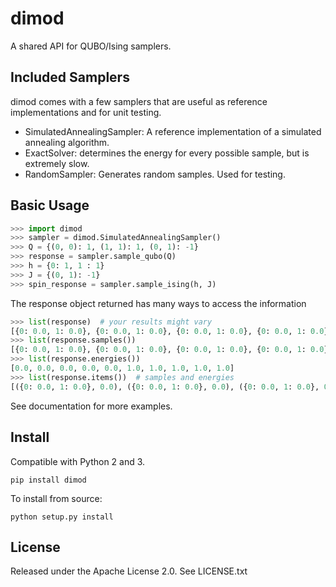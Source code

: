 # dimod

A shared API for QUBO/Ising samplers.

## Included Samplers

dimod comes with a few samplers that are useful as reference implementations and for unit testing.

* SimulatedAnnealingSampler: A reference implementation of a simulated annealing algorithm.
* ExactSolver: determines the energy for every possible sample, but is extremely slow.
* RandomSampler: Generates random samples. Used for testing.

## Basic Usage

```python
>>> import dimod
>>> sampler = dimod.SimulatedAnnealingSampler()
>>> Q = {(0, 0): 1, (1, 1): 1, (0, 1): -1}
>>> response = sampler.sample_qubo(Q)
>>> h = {0: 1, 1 : 1}
>>> J = {(0, 1): -1}
>>> spin_response = sampler.sample_ising(h, J)
```

The response object returned has many ways to access the information

```python
>>> list(response)  # your results might vary
[{0: 0.0, 1: 0.0}, {0: 0.0, 1: 0.0}, {0: 0.0, 1: 0.0}, {0: 0.0, 1: 0.0}, {0: 0.0, 1: 0.0}, {0: 1.0, 1: 0.0}, {0: 1.0, 1: 0.0}, {0: 0.0, 1: 1.0}, {0: 0.0, 1: 1.0}, {0: 1.0, 1: 1.0}]
>>> list(response.samples())
[{0: 0.0, 1: 0.0}, {0: 0.0, 1: 0.0}, {0: 0.0, 1: 0.0}, {0: 0.0, 1: 0.0}, {0: 0.0, 1: 0.0}, {0: 1.0, 1: 0.0}, {0: 1.0, 1: 0.0}, {0: 0.0, 1: 1.0}, {0: 0.0, 1: 1.0}, {0: 1.0, 1: 1.0}]
>>> list(response.energies())
[0.0, 0.0, 0.0, 0.0, 0.0, 1.0, 1.0, 1.0, 1.0, 1.0]
>>> list(response.items())  # samples and energies
[({0: 0.0, 1: 0.0}, 0.0), ({0: 0.0, 1: 0.0}, 0.0), ({0: 0.0, 1: 0.0}, 0.0), ({0: 0.0, 1: 0.0}, 0.0), ({0: 0.0, 1: 0.0}, 0.0), ({0: 1.0, 1: 0.0}, 1.0), ({0: 1.0, 1: 0.0}, 1.0), ({0: 0.0, 1: 1.0}, 1.0), ({0: 0.0, 1: 1.0}, 1.0), ({0: 1.0, 1: 1.0}, 1.0)]
```

See documentation for more examples.

## Install

Compatible with Python 2 and 3.

`pip install dimod`

To install from source:

`python setup.py install`

## License

Released under the Apache License 2.0. See LICENSE.txt

